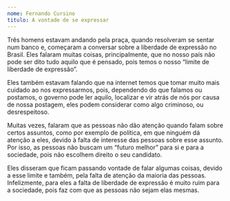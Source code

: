 ```yaml
---
nome: Fernando Cursino
titulo: A vontade de se expressar
---
```


Três homens estavam andando pela praça, quando resolveram se sentar num banco e, começaram a conversar sobre a liberdade de expressão no Brasil. Eles falaram muitas coisas, principalmente, que no nosso país não pode ser dito tudo aquilo que é pensado, pois temos o nosso “limite de liberdade de expressão”.

Eles também estavam falando que na internet temos que tomar muito mais cuidado ao nos expressarmos, pois, dependendo do que falamos ou postamos, o governo pode ler aquilo, localizar e vir atrás de nós por causa de nossa postagem, eles podem considerar como algo criminoso, ou desrespeitoso.

Muitas vezes, falaram que as pessoas não dão atenção quando falam sobre certos assuntos, como por exemplo de política, em que ninguém dá atenção a eles, devido à falta de interesse das pessoas sobre esse assunto. Por isso, as pessoas não buscam um “futuro melhor” para si e para a sociedade, pois não escolhem direito o seu candidato.

Eles disseram que ficam passando vontade de falar algumas coisas, devido a esse limite e também, pela falta de atenção da maioria das pessoas. Infelizmente, para eles a falta de liberdade de expressão é muito ruim para a sociedade, pois faz com que as pessoas não sejam elas mesmas.
